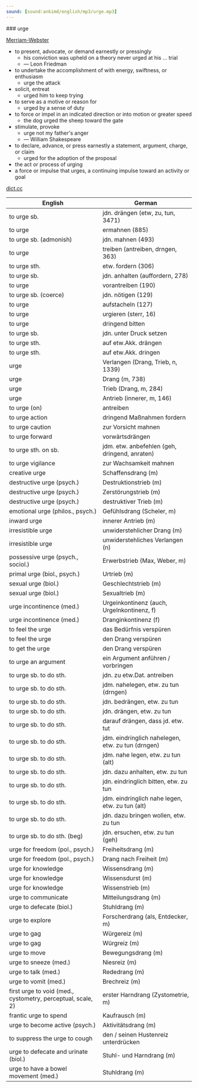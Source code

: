 ```yaml
---
sound: [sound:ankimd/english/mp3/urge.mp3]
---
```


\### urge

[Merriam-Webster](https://www.merriam-webster.com/dictionary/urge)

- to present, advocate, or demand earnestly or pressingly
    - his conviction was upheld on a theory never urged at his … trial
    - — Leon Friedman
- to undertake the accomplishment of with energy, swiftness, or enthusiasm
    - urge the attack
- solicit, entreat
    - urged him to keep trying
- to serve as a motive or reason for
    - urged by a sense of duty
- to force or impel in an indicated direction or into motion or greater speed
    - the dog urged the sheep toward the gate
- stimulate, provoke
    - urge not my father's anger
    - — William Shakespeare
- to declare, advance, or press earnestly a statement, argument, charge, or claim
    - urged for the adoption of the proposal
- the act or process of urging
- a force or impulse that urges, a continuing impulse toward an activity or goal

[dict.cc](https://www.dict.cc/urge)

| English        | German       |
| -------------- | ------------ |
| to urge sb. | jdn. drängen (etw, zu, tun, 3471) |
| to urge | ermahnen (885) |
| to urge sb. (admonish) | jdn. mahnen (493) |
| to urge | treiben (antreiben, drngen, 363) |
| to urge sth. | etw. fordern (306) |
| to urge sb. | jdn. anhalten (auffordern, 278) |
| to urge | vorantreiben (190) |
| to urge sb. (coerce) | jdn. nötigen (129) |
| to urge | aufstacheln (127) |
| to urge | urgieren (sterr, 16) |
| to urge | dringend bitten |
| to urge sb. | jdn. unter Druck setzen |
| to urge sth. | auf etw.Akk. drängen |
| to urge sth. | auf etw.Akk. dringen |
| urge | Verlangen (Drang, Trieb, n, 1339) |
| urge | Drang (m, 738) |
| urge | Trieb (Drang, m, 284) |
| urge | Antrieb (innerer, m, 146) |
| to urge (on) | antreiben |
| to urge action | dringend Maßnahmen fordern |
| to urge caution | zur Vorsicht mahnen |
| to urge forward | vorwärtsdrängen |
| to urge sth. on sb. | jdm. etw. anbefehlen (geh, dringend, anraten) |
| to urge vigilance | zur Wachsamkeit mahnen |
| creative urge | Schaffensdrang (m) |
| destructive urge (psych.) | Destruktionstrieb (m) |
| destructive urge (psych.) | Zerstörungstrieb (m) |
| destructive urge (psych.) | destruktiver Trieb (m) |
| emotional urge (philos., psych.) | Gefühlsdrang (Scheler, m) |
| inward urge | innerer Antrieb (m) |
| irresistible urge | unwiderstehlicher Drang (m) |
| irresistible urge | unwiderstehliches Verlangen (n) |
| possessive urge (psych., sociol.) | Erwerbstrieb (Max, Weber, m) |
| primal urge (biol., psych.) | Urtrieb (m) |
| sexual urge (biol.) | Geschlechtstrieb (m) |
| sexual urge (biol.) | Sexualtrieb (m) |
| urge incontinence (med.) | Urgeinkontinenz (auch, UrgeInkontinenz, f) |
| urge incontinence <UI> (med.) | Dranginkontinenz <DI> (f) |
| to feel the urge | das Bedürfnis verspüren |
| to feel the urge | den Drang verspüren |
| to get the urge | den Drang verspüren |
| to urge an argument | ein Argument anführen / vorbringen |
| to urge sb. to do sth. | jdn. zu etw.Dat. antreiben |
| to urge sb. to do sth. | jdm. nahelegen, etw. zu tun (drngen) |
| to urge sb. to do sth. | jdn. bedrängen, etw. zu tun |
| to urge sb. to do sth. | jdn. drängen, etw. zu tun |
| to urge sb. to do sth. | darauf drängen, dass jd. etw. tut |
| to urge sb. to do sth. | jdm. eindringlich nahelegen, etw. zu tun (drngen) |
| to urge sb. to do sth. | jdm. nahe legen, etw. zu tun (alt) |
| to urge sb. to do sth. | jdn. dazu anhalten, etw. zu tun |
| to urge sb. to do sth. | jdn. eindringlich bitten, etw. zu tun |
| to urge sb. to do sth. | jdm. eindringlich nahe legen, etw. zu tun (alt) |
| to urge sb. to do sth. | jdn. dazu bringen wollen, etw. zu tun |
| to urge sb. to do sth. (beg) | jdn. ersuchen, etw. zu tun (geh) |
| urge for freedom (pol., psych.) | Freiheitsdrang (m) |
| urge for freedom (pol., psych.) | Drang nach Freiheit (m) |
| urge for knowledge | Wissensdrang (m) |
| urge for knowledge | Wissensdurst (m) |
| urge for knowledge | Wissenstrieb (m) |
| urge to communicate | Mitteilungsdrang (m) |
| urge to defecate (biol.) | Stuhldrang (m) |
| urge to explore | Forscherdrang (als, Entdecker, m) |
| urge to gag | Würgereiz (m) |
| urge to gag | Würgreiz (m) |
| urge to move | Bewegungsdrang (m) |
| urge to sneeze (med.) | Niesreiz (m) |
| urge to talk (med.) | Rededrang (m) |
| urge to vomit (med.) | Brechreiz (m) |
| first urge to void (med., cystometry, perceptual, scale, 2) | erster Harndrang (Zystometrie, m) |
| frantic urge to spend | Kaufrausch (m) |
| urge to become active (psych.) | Aktivitätsdrang (m) |
| to suppress the urge to cough | den / seinen Hustenreiz unterdrücken |
| urge to defecate and urinate (biol.) | Stuhl- und Harndrang (m) |
| urge to have a bowel movement (med.) | Stuhldrang (m) |
